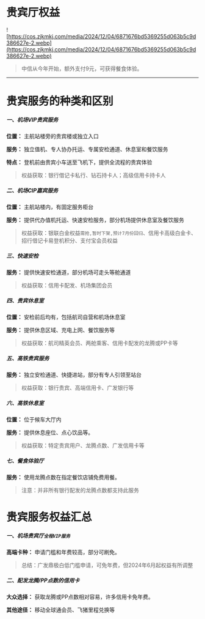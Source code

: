 # 贵宾厅权益

![https://cos.zjkmkj.com/media/2024/12/04/6871676bd5369255d063b5c9d386627e-2.webp](https://cos.zjkmkj.com/media/2024/12/04/6871676bd5369255d063b5c9d386627e-2.webp)

> 中信从今年开始，额外支付9元，可获得餐食体验。

---

# 贵宾服务的种类和区别

##### 一、机场VIP贵宾服务

**位置：** 主航站楼旁的贵宾楼或独立入口

**服务：** 独立值机、专人协办托运、专属安检通道、休息室和餐饮服务

**特点：** 登机前由贵宾小车送至飞机下，提供全流程的贵宾体验

> 权益获取：银行借记卡私行、钻石持卡人；高级信用卡持卡人

##### 二、机场CIP嘉宾服务

**位置：** 主航站楼内，有固定服务柜台

**服务：** 提供代办值机托运、快速安检服务，部分机场提供休息室及餐饮服务

> 权益获取：银联白金权益`需抢,暂时下架,预计7月份回归`、信用卡高级白金卡、招行借记卡易登机积分、支付宝会员权益

##### 三、快速安检

**服务：** 提供快速安检通道，部分机场可走头等舱通道

> 权益获取：信用卡配发、机场集团会员

##### 四、贵宾休息室

**位置：** 安检前后均有，包括航司自营和机场休息室

**服务：** 提供休息区域、充电上网、餐饮服务等

> 权益获取：航司精英会员、两舱乘客、信用卡配发的龙腾或PP卡等

##### 五、高铁贵宾服务

**服务：** 独立安检通道、快捷进站，部分有专人引领至站台

> 权益获取：银行贵宾、高端信用卡、广发银行等

##### 六、高铁休息室

**位置：** 位于候车大厅内

**服务：** 提供休息座位、点心饮品等。

> 权益获取：特定贵宾用户、龙腾点数、广发信用卡等

##### 七、餐食体验厅

**服务：** 使用龙腾点数在指定餐饮店铺免费用餐。

> 注意：并非所有银行配发的龙腾点数都支持此服务

# 贵宾服务权益汇总

##### 一、机场贵宾厅`全程VIP服务`

**高端卡种：** 申请门槛和年费较高，部分可刷免。

> 总结：广发鼎极白低门槛申请，可免年费，但2024年6月起权益有所调整

##### 二、配发龙腾/PP点数的信用卡

**大众选择：** 获取龙腾或PP点数相对容易，许多信用卡免年费。

**其他途径：** 移动全球通会员、飞猪里程兑换等

